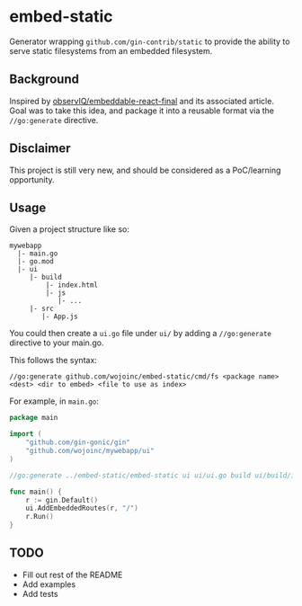 # embed-static

Generator wrapping `github.com/gin-contrib/static` to provide
the ability to serve static filesystems from an embedded filesystem.

## Background

Inspired by [observIQ/embeddable-react-final](https://github.com/observIQ/embeddable-react-final) and its associated
article. Goal was to take this idea, and package it into a reusable format via the `//go:generate` directive.

## Disclaimer

This project is still very new, and should be considered as a PoC/learning opportunity.

## Usage

Given a project structure like so:
```
mywebapp
  |- main.go
  |- go.mod
  |- ui
     |- build
         |- index.html
         |- js
            |- ...
     |- src
        |- App.js
```

You could then create a `ui.go` file under `ui/` by adding a
`//go:generate` directive to your main.go.

This follows the syntax:

`//go:generate github.com/wojoinc/embed-static/cmd/fs <package name> <dest> <dir to embed> <file to use as index>`

For example, in `main.go`:

```go
package main

import (
    "github.com/gin-gonic/gin"
    "github.com/wojoinc/mywebapp/ui"
)

//go:generate ../embed-static/embed-static ui ui/ui.go build ui/build/index.html

func main() {
    r := gin.Default()
    ui.AddEmbeddedRoutes(r, "/")
    r.Run()
}

```

## TODO

- Fill out rest of the README
- Add examples
- Add tests